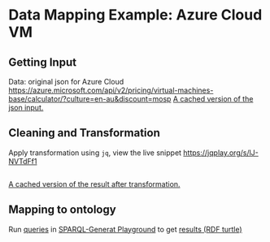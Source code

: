 # Data Mapping Example: Azure Cloud VM
## Getting Input
Data: original json for Azure Cloud
https://azure.microsoft.com/api/v2/pricing/virtual-machines-base/calculator/?culture=en-au&discount=mosp
[A cached version of the json input.](../data/azure/vm_base.json)

## Cleaning and Transformation
Apply transformation using `jq`, view the live snippet https://jqplay.org/s/lJ-NVTdFf1
```

```
[A cached version of the result after transformation.](../data/gcloud_vm.json)

## Mapping to ontology
Run [queries](../sparql-generate/gcloud_vm.rqg)
in [SPARQL-Generat Playground](https://ci.mines-stetienne.fr/sparql-generate/playground.html)
to get [results (RDF turtle)](../sparql-generate/result/gcloud_vm.ttl)
